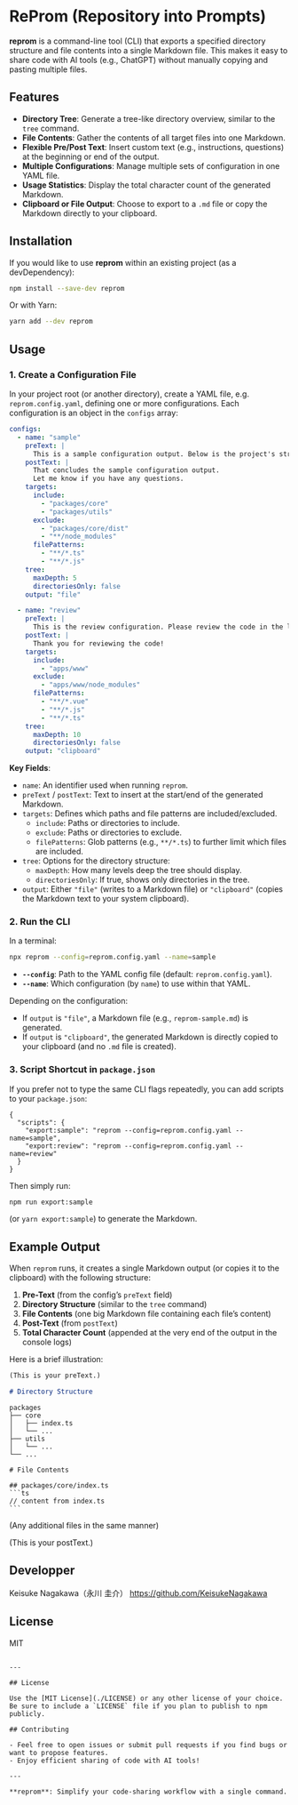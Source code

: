 # ReProm (Repository into Prompts)

**reprom** is a command-line tool (CLI) that exports a specified directory structure and file contents into a single Markdown file. This makes it easy to share code with AI tools (e.g., ChatGPT) without manually copying and pasting multiple files.

## Features

- **Directory Tree**: Generate a tree-like directory overview, similar to the `tree` command.
- **File Contents**: Gather the contents of all target files into one Markdown.
- **Flexible Pre/Post Text**: Insert custom text (e.g., instructions, questions) at the beginning or end of the output.
- **Multiple Configurations**: Manage multiple sets of configuration in one YAML file.
- **Usage Statistics**: Display the total character count of the generated Markdown.
- **Clipboard or File Output**: Choose to export to a `.md` file or copy the Markdown directly to your clipboard.

## Installation

If you would like to use **reprom** within an existing project (as a devDependency):

```bash
npm install --save-dev reprom
```

Or with Yarn:

```bash
yarn add --dev reprom
```

## Usage

### 1. Create a Configuration File

In your project root (or another directory), create a YAML file, e.g. `reprom.config.yaml`, defining one or more configurations. Each configuration is an object in the `configs` array:

```yaml
configs:
  - name: "sample"
    preText: |
      This is a sample configuration output. Below is the project's structure.
    postText: |
      That concludes the sample configuration output.
      Let me know if you have any questions.
    targets:
      include:
        - "packages/core"
        - "packages/utils"
      exclude:
        - "packages/core/dist"
        - "**/node_modules"
      filePatterns:
        - "**/*.ts"
        - "**/*.js"
    tree:
      maxDepth: 5
      directoriesOnly: false
    output: "file"

  - name: "review"
    preText: |
      This is the review configuration. Please review the code in the listed directories below.
    postText: |
      Thank you for reviewing the code!
    targets:
      include:
        - "apps/www"
      exclude:
        - "apps/www/node_modules"
      filePatterns:
        - "**/*.vue"
        - "**/*.js"
        - "**/*.ts"
    tree:
      maxDepth: 10
      directoriesOnly: false
    output: "clipboard"
```

**Key Fields**:

- `name`: An identifier used when running `reprom`.
- `preText` / `postText`: Text to insert at the start/end of the generated Markdown.
- `targets`: Defines which paths and file patterns are included/excluded.
  - `include`: Paths or directories to include.
  - `exclude`: Paths or directories to exclude.
  - `filePatterns`: Glob patterns (e.g., `**/*.ts`) to further limit which files are included.
- `tree`: Options for the directory structure:
  - `maxDepth`: How many levels deep the tree should display.
  - `directoriesOnly`: If true, shows only directories in the tree.
- `output`: Either `"file"` (writes to a Markdown file) or `"clipboard"` (copies the Markdown text to your system clipboard).

### 2. Run the CLI

In a terminal:

```bash
npx reprom --config=reprom.config.yaml --name=sample
```

- **`--config`**: Path to the YAML config file (default: `reprom.config.yaml`).
- **`--name`**: Which configuration (by `name`) to use within that YAML.

Depending on the configuration:

- If `output` is `"file"`, a Markdown file (e.g., `reprom-sample.md`) is generated.
- If `output` is `"clipboard"`, the generated Markdown is directly copied to your clipboard (and no `.md` file is created).

### 3. Script Shortcut in `package.json`

If you prefer not to type the same CLI flags repeatedly, you can add scripts to your `package.json`:

```jsonc
{
  "scripts": {
    "export:sample": "reprom --config=reprom.config.yaml --name=sample",
    "export:review": "reprom --config=reprom.config.yaml --name=review"
  }
}
```

Then simply run:

```bash
npm run export:sample
```

(or `yarn export:sample`) to generate the Markdown.

## Example Output

When `reprom` runs, it creates a single Markdown output (or copies it to the clipboard) with the following structure:

1. **Pre-Text** (from the config’s `preText` field)
2. **Directory Structure** (similar to the `tree` command)
3. **File Contents** (one big Markdown file containing each file’s content)
4. **Post-Text** (from `postText`)
5. **Total Character Count** (appended at the very end of the output in the console logs)

Here is a brief illustration:

```markdown
(This is your preText.)

# Directory Structure
```

```
packages
├── core
│   ├── index.ts
│   └── ...
├── utils
│   └── ...
└── ...
```

````
# File Contents

## packages/core/index.ts
```ts
// content from index.ts
```
````

(Any additional files in the same manner)

(This is your postText.)

## Developper

Keisuke Nagakawa（永川 圭介）
https://github.com/KeisukeNagakawa

## License

MIT

```

---

## License

Use the [MIT License](./LICENSE) or any other license of your choice. Be sure to include a `LICENSE` file if you plan to publish to npm publicly.

## Contributing

- Feel free to open issues or submit pull requests if you find bugs or want to propose features.
- Enjoy efficient sharing of code with AI tools!

---

**reprom**: Simplify your code-sharing workflow with a single command.
```
